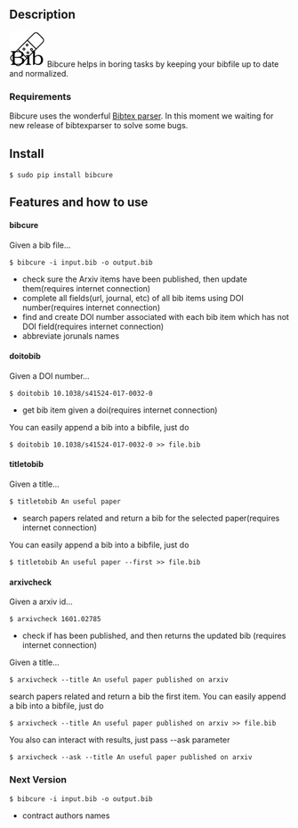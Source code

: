 ## Description


![](https://raw.githubusercontent.com/bibcure/logo/master/logo_64x64.png) Bibcure helps in boring tasks by keeping your bibfile up to date and normalized.

###  Requirements

Bibcure uses the wonderful [Bibtex parser](https://github.com/sciunto-org/python-bibtexparser). In this moment we waiting for new release of bibtexparser to solve some bugs.
## Install

```
$ sudo pip install bibcure
```
## Features and how to use

#### bibcure
Given a bib file...
```
$ bibcure -i input.bib -o output.bib
```
* check sure the Arxiv items have been published, then update them(requires
internet connection)
* complete all fields(url, journal, etc) of all bib items using DOI number(requires
internet connection)
* find and create DOI number associated with each bib item which has not
DOI field(requires
internet connection)
* abbreviate jorunals names

#### doitobib
Given a DOI number...
```
$ doitobib 10.1038/s41524-017-0032-0
```
* get bib item given a doi(requires
internet connection)

You can easily append
a bib into a bibfile, just do
```
$ doitobib 10.1038/s41524-017-0032-0 >> file.bib
```
#### titletobib
Given a title...
```
$ titletobib An useful paper
```
* search papers related and return a bib for the selected paper(requires
internet connection)

You can easily append
a bib into a bibfile, just do
```
$ titletobib An useful paper --first >> file.bib
```
#### arxivcheck


Given a arxiv id...
```
$ arxivcheck 1601.02785
```
* check if has been published, and then returns the updated bib (requires internet connection)


Given a title...
```
$ arxivcheck --title An useful paper published on arxiv
```
search papers related and return a bib the first item. 
You can easily append a bib into a bibfile, just do
```
$ arxivcheck --title An useful paper published on arxiv >> file.bib
```
You also can interact with results, just pass --ask parameter
```
$ arxivcheck --ask --title An useful paper published on arxiv 
```
### Next Version
```
$ bibcure -i input.bib -o output.bib
```
* contract authors names

